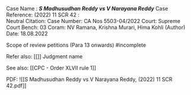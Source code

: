 Case Name : ***S Madhusudhan Reddy vs V Narayana Reddy***
Case Reference: (2022) 11 SCR 42 :  
Neutral Citation:
Case Number: CA Nos 5503-04/2022
Court: Supreme Court
Bench: 03
Coram: NV Ramana, Krishna Murari, Hima Kohli (Author)
Date: 18.08.2022

Scope of review petitions (Para 13 onwards) #incomplete 

Refer also:
[[]]
Judgment name

See also:
[[CPC - Order XLVII rule 1]]

PDF:
![[S Madhusudhan Reddy vs V Narayana Reddy, (2022) 11 SCR 42.pdf]]